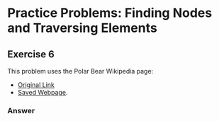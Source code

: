 # Practice Problems: Finding Nodes and Traversing Elements

## Exercise 6

This problem uses the Polar Bear Wikipedia page:
  * [Original Link](https://en.wikipedia.org/wiki/Polar_bear)
  * [Saved Webpage](https://d3905n0khyu9wc.cloudfront.net/the_dom/polar_bear_wiki.html).

### Answer

```

```
